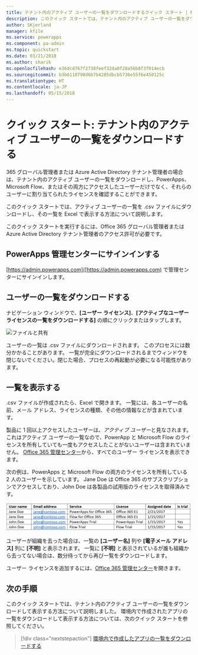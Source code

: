 ```yaml
---
title: テナント内のアクティブ ユーザーの一覧をダウンロードするクイック スタート | Microsoft Docs
description: このクイック スタートでは、テナント内のアクティブ ユーザーの一覧をダウンロードする方法について説明します。
author: SKjerland
manager: kfile
ms.service: powerapps
ms.component: pa-admin
ms.topic: quickstart
ms.date: 03/21/2018
ms.author: sharik
ms.openlocfilehash: e36dcd767f2738feef32da0f28a56b8f3f014ecb
ms.sourcegitcommit: b3b6118790d6b7b4285dbcb5736e55f6e450125c
ms.translationtype: HT
ms.contentlocale: ja-JP
ms.lasthandoff: 05/15/2018
---
```

# <a name="quickstart-download-a-list-of-active-users-in-your-tenant"></a>クイック スタート: テナント内のアクティブ ユーザーの一覧をダウンロードする
365 グローバル管理者または Azure Active Directory テナント管理者の場合は、テナント内のアクティブ ユーザーの一覧をダウンロードし、PowerApps、Microsoft Flow、またはその両方にアクセスしたユーザーだけでなく、それらのユーザーに割り当てられたライセンスを確認することができます。

このクイック スタートでは、アクティブ ユーザーの一覧を .csv ファイルにダウンロードし、その一覧を Excel で表示する方法について説明します。

このクイック スタートを実行するには、Office 365 グローバル管理者または Azure Active Directory テナント管理者のアクセス許可が必要です。

## <a name="sign-in-to-the-powerapps-admin-center"></a>PowerApps 管理センターにサインインする
[https://admin.powerapps.com]([https://admin.powerapps.com) で管理センターにサインインします。

## <a name="download-the-list-of-users"></a>ユーザーの一覧をダウンロードする
ナビゲーション ウィンドウで、**[ユーザー ライセンス]**、**[アクティブなユーザー ライセンスの一覧をダウンロードする]** の順にクリックまたはタップします。

![ファイルと共有](./media/admin-view-user-licenses/download-list.png)

ユーザーの一覧は .csv ファイルにダウンロードされます。 このプロセスには数分かかることがあります。 一覧が完全にダウンロードされるまでウィンドウを閉じないでください。閉じた場合、プロセスの再起動が必要になる可能性があります。

## <a name="view-the-list"></a>一覧を表示する
.csv ファイルが作成されたら、Excel で開きます。 一覧には、各ユーザーの名前、メール アドレス、ライセンスの種類、その他の情報などが含まれています。

製品に 1 回以上アクセスしたユーザーは、*アクティブ ユーザー*と見なされます。 これはアクティブ ユーザーの一覧なので、PowerApp と Microsoft Flow のライセンスを所有していても一度もアクセスしたことがないユーザーは含まれていません。 [Office 365 管理センター](https://support.office.com/article/Assign-or-remove-licenses-for-Office-365-for-business-997596b5-4173-4627-b915-36abac6786dc)から、すべてのユーザー ライセンスを表示できます。

次の例は、PowerApps と Microsoft Flow の両方のライセンスを所有している 2 人のユーザーを示しています。 Jane Doe は Office 365 のサブスクリプションでアクセスしており、John Doe は各製品の試用版のライセンスを取得済みです。

![ファイルと共有](./media/admin-view-user-licenses/table2.png)

ユーザーが組織を去った場合は、一覧の **[ユーザー名]** 列や **[電子メール アドレス]** 列に **[不明]** と表示されます。 一覧に **[不明]** と表示されているが誰も組織から去ってない場合は、数分待ってから再び一覧をダウンロードします。

ユーザー ライセンスを追加するには、[Office 365 管理センター](https://support.office.com/article/Assign-or-remove-licenses-for-Office-365-for-business-997596b5-4173-4627-b915-36abac6786dc)を開きます。

## <a name="next-steps"></a>次の手順
このクイック スタートでは、テナント内のアクティブ ユーザーの一覧をダウンロードして表示する方法について説明しました。 環境内で作成されたアプリの一覧をダウンロードして表示する方法については、次のクイック スタートを参照してください。

> [!div class="nextstepaction"]
> [環境内で作成したアプリの一覧をダウンロードする](admin-view-apps.md)
